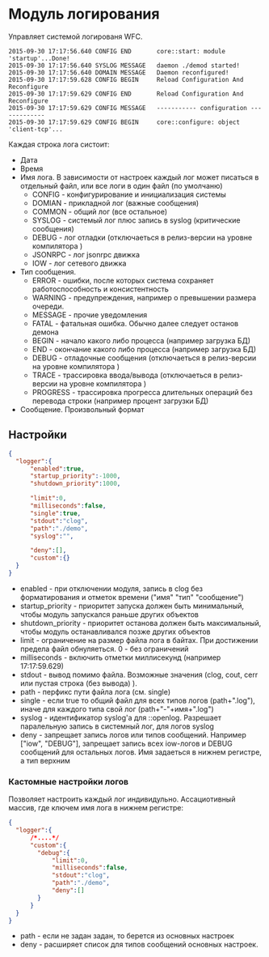 # Модуль логирования 

Управляет системой логированя WFC. 

```
2015-09-30 17:17:56.640 CONFIG END       core::start: module 'startup'...Done!
2015-09-30 17:17:56.640 SYSLOG MESSAGE   daemon ./demod started!
2015-09-30 17:17:56.640 DOMAIN MESSAGE   Daemon reconfigured!
2015-09-30 17:17:59.628 CONFIG BEGIN     Reload Configuration And Reconfigure
2015-09-30 17:17:59.629 CONFIG END       Reload Configuration And Reconfigure
2015-09-30 17:17:59.629 CONFIG MESSAGE   ----------- configuration -------------
2015-09-30 17:17:59.629 CONFIG BEGIN     core::configure: object 'client-tcp'...
```
Каждая строка лога систоит:

* Дата 
* Время 
* Имя лога. В зависимости от настроек каждый лог может писаться в отдельный файл, или все логи в один файл (по умолчаню)
  * CONFIG - конфигурирование и инициализация системы
  * DOMIAN - прикладной лог (важные сообщения)
  * COMMON - общий лог (все остальное)
  * SYSLOG - системый лог плюс запись в syslog (критические сообщения)
  * DEBUG  - лог отладки (отключаеться в релиз-версии на уровне компилятора )
  * JSONRPC - лог jsonrpc движка
  * IOW     - лог сетевого движка
* Тип сообщения. 
  * ERROR   - ошибки, после которых система сохраняет работоспособность и консистентность 
  * WARNING - предупреждения, например о превышении размера очереди. 
  * MESSAGE - прочие уведомления
  * FATAL   - фатальная ошибка. Обычно далее следует останов демона 
  * BEGIN   - начало какого либо процесса (например загрузка БД)
  * END     - окончание какого либо процесса (например загрузка БД)
  * DEBUG   - отладочные сообщения (отключаеться в релиз-версии на уровне компилятора )
  * TRACE   - трассировка ввода/вывода (отключаеться в релиз-версии на уровне компилятора )
  * PROGRESS - трассировка прогресса длительных операций без перевода строки (например процент загрузки БД)
* Сообщение. Произвольный формат

## Настройки 

```json
{
  "logger":{
      "enabled":true,
      "startup_priority":-1000,
      "shutdown_priority":1000,

      "limit":0,
      "milliseconds":false,
      "single":true,
      "stdout":"clog",
      "path":"./demo",
      "syslog":"",

      "deny":[],
      "custom":{}
  }
}
```

* enabled - при отключении модуля, запись в clog без форматирования и отметок времени ("имя" "тип" "сообщение")
* startup_priority  - приоритет запуска должен быть минимальный, чтобы модуль запускался раньше других объектов
* shutdown_priority - приоритет останова должен быть максимальный, чтобы модуль останавливался позже других объектов
* limit - ограничение на размер файла лога в байтах. При достижении предела файл обнуляеться. 0 - без ограничений
* milliseconds - включить отметки миллисекунд (например 17:17:59.629)
* stdout - вывод помимо файла. Возможные значения (clog, cout, cerr или пустая строка (без вывода) ).
* path - перфикс пути файла лога (см. single)
* single - если true то общий файл для всех типов логов (path+".log"), иначе для каждого типа свой лог (path+"-"+имя+".log")
* syslog - идентификатор syslog'a для ::openlog. Разрешает паралельную запись в системный лог, для логов syslog 
* deny - запрещает запись логов или типов сообщений. Например ["iow", "DEBUG"], запрещает запись всех iow-логов и DEBUG сообщений для остальных логов. Имя задаеться в нижнем регистре, а тип верхним

### Кастомные настройки логов

Позволяет настроить каждый лог индивидульно. Ассациотивный массив, где ключем имя лога в нижнем регистре:

```json
{
  "logger":{
      /*....*/
      "custom":{
        "debug":{
            "limit":0,
            "milliseconds":false,
            "stdout":"clog",
            "path":"./demo",
            "deny":[]
        }
      }
  }
}
```

* path - если не задан задан, то берется из основных настроек
* deny - расширяет список для типов сообщений основных настроек. 

